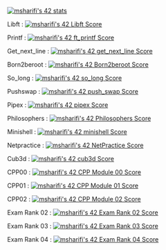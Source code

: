 [![msharifi's 42 stats](https://badge42.vercel.app/api/v2/clgwgft2b007808lbx06h4iiu/stats?cursusId=21&coalitionId=48)](https://profile.intra.42.fr/users/msharifi)

Libft :
[![msharifi's 42 Libft Score](https://badge42.vercel.app/api/v2/clgwgft2b007808lbx06h4iiu/project/2579763)](https://github.com/Man-shaa/libft)

Printf :
[![msharifi's 42 ft_printf Score](https://badge42.vercel.app/api/v2/clgwgft2b007808lbx06h4iiu/project/2585280)](https://github.com/Man-shaa/ft_printf)

Get_next_line :
[![msharifi's 42 get_next_line Score](https://badge42.vercel.app/api/v2/clgwgft2b007808lbx06h4iiu/project/2586513)](https://github.com/Man-shaa/Get_Next_Line)

Born2beroot :
[![msharifi's 42 Born2beroot Score](https://badge42.vercel.app/api/v2/clgwgft2b007808lbx06h4iiu/project/2596401)](https://github.com/JaeSeoKim/badge42)

So_long :
[![msharifi's 42 so_long Score](https://badge42.vercel.app/api/v2/clgwgft2b007808lbx06h4iiu/project/2623811)](https://github.com/Man-shaa/so_long)

Pushswap :
[![msharifi's 42 push_swap Score](https://badge42.vercel.app/api/v2/clgwgft2b007808lbx06h4iiu/project/2602065)](https://github.com/Man-shaa/push_swap)

Pipex :
[![msharifi's 42 pipex Score](https://badge42.vercel.app/api/v2/clgwgft2b007808lbx06h4iiu/project/2700794)](https://github.com/Man-shaa/pipex)

Philosophers :
[![msharifi's 42 Philosophers Score](https://badge42.vercel.app/api/v2/clgwgft2b007808lbx06h4iiu/project/2935972)](https://github.com/Man-shaa/Philosophers)

Minishell :
[![msharifi's 42 minishell Score](https://badge42.vercel.app/api/v2/clgwgft2b007808lbx06h4iiu/project/2994749)](https://github.com/Man-shaa/minishell)

Netpractice :
[![msharifi's 42 NetPractice Score](https://badge42.vercel.app/api/v2/clgwgft2b007808lbx06h4iiu/project/3057785)](https://github.com/JaeSeoKim/badge42)

Cub3d :
[![msharifi's 42 cub3d Score](https://badge42.vercel.app/api/v2/clgwgft2b007808lbx06h4iiu/project/3057787)](https://github.com/Man-shaa/cub3d)

CPP00 :
[![msharifi's 42 CPP Module 00 Score](https://badge42.vercel.app/api/v2/clgwgft2b007808lbx06h4iiu/project/3057790)](https://github.com/Man-shaa/CPP00)

CPP01 :
[![msharifi's 42 CPP Module 01 Score](https://badge42.vercel.app/api/v2/clgwgft2b007808lbx06h4iiu/project/3079321)](https://github.com/Man-shaa/CPP01)

CPP02 :
[![msharifi's 42 CPP Module 02 Score](https://badge42.vercel.app/api/v2/clgwgft2b007808lbx06h4iiu/project/3091412)](https://github.com/Man-shaa/CPP02)

Exam Rank 02 :
[![msharifi's 42 Exam Rank 02 Score](https://badge42.vercel.app/api/v2/clgwgft2b007808lbx06h4iiu/project/2602064)](https://github.com/JaeSeoKim/badge42)

Exam Rank 03 :
[![msharifi's 42 Exam Rank 03 Score](https://badge42.vercel.app/api/v2/clgwgft2b007808lbx06h4iiu/project/2935973)](https://github.com/JaeSeoKim/badge42)

Exam Rank 04 :
[![msharifi's 42 Exam Rank 04 Score](https://badge42.vercel.app/api/v2/clgwgft2b007808lbx06h4iiu/project/3057788)](https://github.com/JaeSeoKim/badge42)
